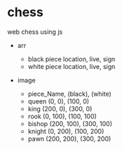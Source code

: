 # chess
web chess using js
* arr
	* black piece location, live, sign
	* white piece location, live, sign

* image
	* piece_Name, (black), (white)
	* queen   (0, 0),   (100, 0)
	* king    (200, 0),   (300, 0)
	* rook    (0, 100), (100, 100)
	* bishop  (200, 100), (300, 100)
	* knight (0, 200), (100, 200)
	* pawn (200, 200), (300, 200)